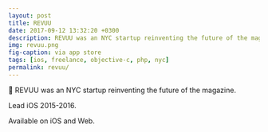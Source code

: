 ```yaml
---
layout: post
title: REVUU
date: 2017-09-12 13:32:20 +0300
description: REVUU was an NYC startup reinventing the future of the magazine.
img: revuu.png
fig-caption: via app store
tags: [ios, freelance, objective-c, php, nyc]
permalink: revuu/
---
```


📕 REVUU was an NYC startup reinventing the future of the magazine.

Lead iOS 2015-2016.

Available on iOS and Web.